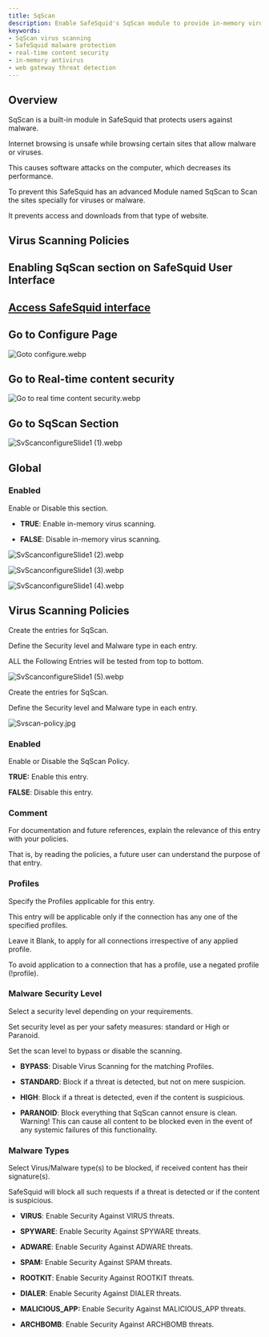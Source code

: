 ```yaml
---
title: SqScan  
description: Enable SafeSquid's SqScan module to provide in-memory virus scanning and real-time protection against malware, spyware, adware, and other online threats.  
keywords:  
- SqScan virus scanning  
- SafeSquid malware protection  
- real-time content security  
- in-memory antivirus  
- web gateway threat detection  
---
```


## Overview

SqScan is a built-in module in SafeSquid that protects users against malware.

Internet browsing is unsafe while browsing certain sites that allow malware or viruses.

This causes software attacks on the computer, which decreases its performance.

To prevent this SafeSquid has an advanced Module named SqScan to Scan the sites specially for viruses or malware.

It prevents access and downloads from that type of website.

## Virus Scanning Policies

## Enabling SqScan section on SafeSquid User Interface

## [Access SafeSquid interface](/docs/08-SafeSquid%20Interface/Accessing%20the%20SafeSquid%20Interface.md)

## Go to Configure Page

![Goto configure.webp](/img/Configure/Real_Time_Content_Activity/SqScan/image1.webp)

## Go to Real-time content security

![Go to real time content security.webp](/img/Configure/Real_Time_Content_Activity/SqScan/image2.webp)

## Go to SqScan Section

![SvScanconfigureSlide1 (1).webp](/img/Configure/Real_Time_Content_Activity/SqScan/image3.webp)

## Global

### Enabled

Enable or Disable this section.

-   **TRUE**: Enable in-memory virus scanning.

-   **FALSE**: Disable in-memory virus scanning.

![SvScanconfigureSlide1 (2).webp](/img/Configure/Real_Time_Content_Activity/SqScan/image4.webp)

![SvScanconfigureSlide1 (3).webp](/img/Configure/Real_Time_Content_Activity/SqScan/image5.webp)

![SvScanconfigureSlide1 (4).webp](/img/Configure/Real_Time_Content_Activity/SqScan/image6.webp)

## Virus Scanning Policies

Create the entries for SqScan.

Define the Security level and Malware type in each entry.

ALL the Following Entries will be tested from top to bottom.

![SvScanconfigureSlide1 (5).webp](/img/Configure/Real_Time_Content_Activity/SqScan/image7.webp)

Create the entries for SqScan.

Define the Security level and Malware type in each entry.

![Svscan-policy.jpg](/img/Configure/Real_Time_Content_Activity/SqScan/image8.webp)

### Enabled

Enable or Disable the SqScan Policy.

**TRUE:** Enable this entry.

**FALSE**: Disable this entry.

### Comment

For documentation and future references, explain the relevance of this entry with your policies.

That is, by reading the policies, a future user can understand the purpose of that entry.

### Profiles

Specify the Profiles applicable for this entry.

This entry will be applicable only if the connection has any one of the specified profiles.

Leave it Blank, to apply for all connections irrespective of any applied profile.

To avoid application to a connection that has a profile, use a negated profile (!profile).

### Malware Security Level

Select a security level depending on your requirements.

Set security level as per your safety measures: standard or High or Paranoid.

Set the scan level to bypass or disable the scanning.

-   **BYPASS**: Disable Virus Scanning for the matching Profiles.

-   **STANDARD**: Block if a threat is detected, but not on mere suspicion.

-   **HIGH**: Block if a threat is detected, even if the content is suspicious.

-   **PARANOID**: Block everything that SqScan cannot ensure is clean. Warning! This can cause all content to be blocked even in the event of any systemic failures of this functionality.

### Malware Types

Select Virus/Malware type(s) to be blocked, if received content has their signature(s).

SafeSquid will block all such requests if a threat is detected or if the content is suspicious.

-   **VIRUS**: Enable Security Against VIRUS threats.

-   **SPYWARE**: Enable Security Against SPYWARE threats.

-   **ADWARE**: Enable Security Against ADWARE threats.

-   **SPAM:** Enable Security Against SPAM threats.

-   **ROOTKIT**: Enable Security Against ROOTKIT threats.

-   **DIALER**: Enable Security Against DIALER threats.

-   **MALICIOUS_APP:** Enable Security Against MALICIOUS_APP threats.

-   **ARCHBOMB**: Enable Security Against ARCHBOMB threats.
